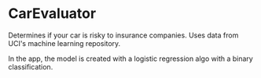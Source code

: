 CarEvaluator
============

Determines if your car is risky to insurance companies. Uses data from UCI's machine learning repository. 

In the app, the model is created with a logistic regression algo with a binary classification.
